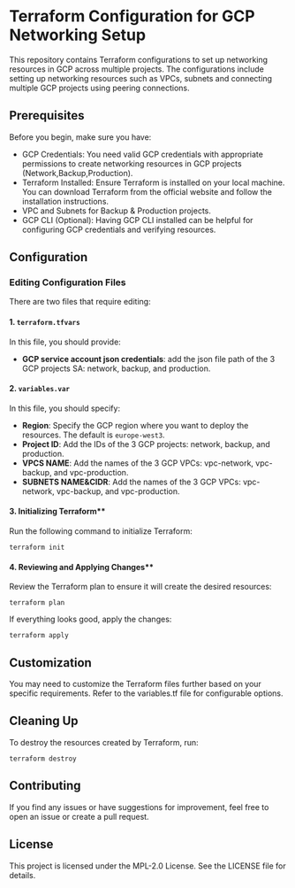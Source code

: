 # Terraform Configuration for GCP Networking Setup

This repository contains Terraform configurations to set up networking resources in GCP across multiple projects. The configurations include setting up networking resources such as VPCs, subnets and connecting multiple GCP projects using peering connections.
## Prerequisites

Before you begin, make sure you have:


- GCP Credentials: You need valid GCP credentials with appropriate permissions to create networking resources in GCP projects (Network,Backup,Production).
- Terraform Installed: Ensure Terraform is installed on your local machine. You can download Terraform from the official website and follow the installation instructions.
- VPC and Subnets for Backup & Production projects.
- GCP CLI (Optional): Having GCP CLI installed can be helpful for configuring GCP credentials and verifying resources.

## Configuration

### Editing Configuration Files

There are two files that require editing:

#### 1. `terraform.tfvars`

In this file, you should provide:

- **GCP service account json credentials**: add the json file path of the 3 GCP projects SA: network, backup, and production.


#### 2. `variables.var`

In this file, you should specify:

- **Region**: Specify the GCP region where you want to deploy the resources. The default is `europe-west3`.
- **Project ID**: Add the IDs of the 3 GCP projects: network, backup, and production.
- **VPCS NAME**: Add the names of the 3 GCP VPCs: vpc-network, vpc-backup, and vpc-production.
- **SUBNETS NAME&CIDR**: Add the names of the 3 GCP VPCs: vpc-network, vpc-backup, and vpc-production.


#### 3. Initializing Terraform**
Run the following command to initialize Terraform:
```
terraform init
```

#### 4. Reviewing and Applying Changes**
Review the Terraform plan to ensure it will create the desired resources:
```
terraform plan
```
If everything looks good, apply the changes:
```
terraform apply
```
## Customization

You may need to customize the Terraform files further based on your specific requirements. Refer to the variables.tf file for configurable options.

## Cleaning Up

To destroy the resources created by Terraform, run:
```
terraform destroy
```
## Contributing

If you find any issues or have suggestions for improvement, feel free to open an issue or create a pull request.

## License

This project is licensed under the MPL-2.0 License. See the LICENSE file for details.